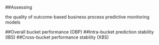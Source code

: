 ##Assessing 

the quality of outcome-based business process predictive monitoring models

##Overall bucket performance (OBP)
##Intra-bucket prediction stability (IBS)
##Cross-bucket performance stability (XBS)
